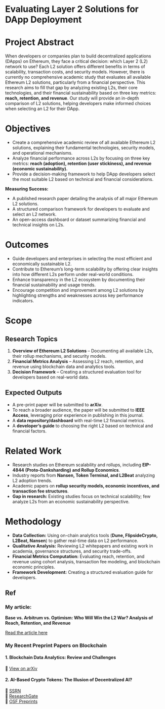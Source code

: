 
# Evaluating Layer 2 Solutions for DApp Deployment 

# Project Abstract
When developers or companies plan to build decentralized applications (DApps) on Ethereum, they face a critical decision: which Layer 2 (L2) network to use? Each L2 solution offers different benefits in terms of scalability, transaction costs, and security models. However, there is currently no comprehensive academic study that evaluates all available Ethereum L2 solutions, particularly from a financial perspective. This research aims to fill that gap by analyzing existing L2s, their core technologies, and their financial sustainability based on three key metrics: **reach, retention, and revenue**. Our study will provide an in-depth comparison of L2 solutions, helping developers make informed choices when selecting an L2 for their DApp.

# Objectives
- Create a comprehensive academic review of all available Ethereum L2 solutions, explaining their fundamental technologies, security models, and operational mechanisms.
- Analyze financial performance across L2s by focusing on three key metrics: **reach (adoption), retention (user stickiness), and revenue (economic sustainability).**
- Provide a decision-making framework to help DApp developers select the most suitable L2 based on technical and financial considerations.

**Measuring Success:**
- A published research paper detailing the analysis of all major Ethereum L2 solutions.
- A structured comparison framework for developers to evaluate and select an L2 network.
- An open-access dashboard or dataset summarizing financial and technical insights on L2s.

# Outcomes
- Guide developers and enterprises in selecting the most efficient and economically sustainable L2.
- Contribute to Ethereum’s long-term scalability by offering clear insights into how different L2s perform under real-world conditions.
- Enhance transparency in the L2 ecosystem by documenting their financial sustainability and usage trends.
- Encourage competition and improvement among L2 solutions by highlighting strengths and weaknesses across key performance indicators.

# Scope

## Research Topics
1. **Overview of Ethereum L2 Solutions** – Documenting all available L2s, their rollup mechanisms, and security models.
2. **Financial Metrics Analysis** – Assessing L2 reach, retention, and revenue using blockchain data and analytics tools.
3. **Decision Framework** – Creating a structured evaluation tool for developers based on real-world data.

## Expected Outputs
- A pre-print paper will be submitted to **arXiv**.
- To reach a broader audience, the paper will be submitted to **IEEE Access**, leveraging prior experience in publishing in this journal.
- A **data repository/dashboard** with real-time L2 financial metrics.
- A **developer’s guide** to choosing the right L2 based on technical and financial factors.

# Related Work
- Research studies on Ethereum scalability and rollups, including **EIP-4844 (Proto-Danksharding) and Rollup Economics**.
- Industry reports from **Nansen, Token Terminal, and L2Beat** analyzing L2 adoption trends.
- Academic papers on **rollup security models, economic incentives, and transaction fee structures**.
- **Gap in research:** Existing studies focus on technical scalability; few analyze L2s from an economic sustainability perspective.

# Methodology
- **Data Collection:** Using on-chain analytics tools (**Dune, FlipsideCrypto, L2Beat, Nansen**) to gather real-time data on L2 performance.
- **Qualitative Analysis:** Reviewing L2 whitepapers and existing work in academia, governance structures, and security trade-offs.
- **Financial Metrics Computation:** Evaluating reach, retention, and revenue using cohort analysis, transaction fee modeling, and blockchain economic principles.
- **Framework Development:** Creating a structured evaluation guide for developers.


## Ref

### My article:
**Base vs. Arbitrum vs. Optimism: Who Will Win the L2 War? Analysis of Reach, Retention, and Revenue**

[Read the article here](https://medium.com/@diteliti/base-vs-arbitrum-vs-optimism-who-will-win-the-l2-war-analysis-of-reach-retention-and-revenue-e7a87a1cc76f)

### My Recent Preprint Papers on Blockchain

#### 1. Blockchain Data Analytics: Review and Challenges  
📄 [View on arXiv](https://arxiv.org/html/2503.09165v1)

#### 2. AI-Based Crypto Tokens: The Illusion of Decentralized AI?  
📄 [SSRN](https://papers.ssrn.com/sol3/papers.cfm?abstract_id=5241453)  
📄 [ResearchGate](https://www.researchgate.net/publication/391492154_AI-Based_Crypto_Tokens_The_Illusion_of_Decentralized_AI_Preprint)  
📄 [OSF Preprints](https://osf.io/preprints/osf/yrzj5_v1)

